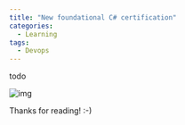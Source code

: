 ```yaml
---
title: "New foundational C# certification"
categories:
  - Learning
tags:
  - Devops
---
```


todo

![img](../assets/images/2023-09-01-new-foundational-csharp-certification.png)


Thanks for reading! :-)
